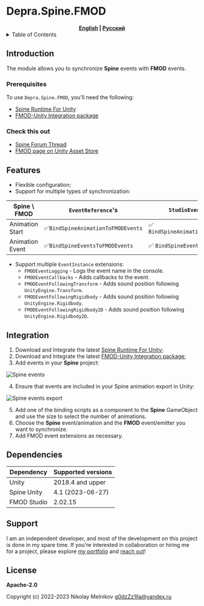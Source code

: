# Depra.Spine.FMOD

<div align="center">
    <strong><a href="README.md">English</a> | <a href="README.RU.md">Русский</a></strong>
</div>

<details>
<summary>Table of Contents</summary>

- [Introduction](#introduction)
    - [Prerequisites](#prerequisites)
    - [Check this out](#check-this-out)
- [Features](#features)
- [Integration](#integration)
- [Dependencies](#dependencies)
- [Support](#support)
- [License](#license)

</details>

## Introduction

The module allows you to synchronize **Spine** events with **FMOD** events.<br>

### Prerequisites

To use `Depra.Spine.FMOD`, you'll need the following:

- [Spine Runtime For Unity](http://it.esotericsoftware.com/spine-unity-download)
- [FMOD-Unity Integration package](https://www.fmod.com/unity)

### Check this out

- [Spine Forum Thread](http://esotericsoftware.com/forum/Free-FMOD-Wwise-Audio-Integration-Tool-14845)<br>
- [FMOD page on Unity Asset Store](https://assetstore.unity.com/packages/tools/audio/spine2fmod-181263)<br>

## Features

- Flexible configuration;
- Support for multiple types of synchronization:

| **Spine** \ **FMOD** | `EventReference`'s                | `StudioEventEmitter`                |
|----------------------|-----------------------------------|-------------------------------------|
| Animation Start      | ✅`BindSpineAnimationToFMODEvents` | ✅ `BindSpineAnimationToFMODEmitter` |
| Animation Event      | ✅`BindSpineEventsToFMODEvents`    | ✅ `BindSpineEventsToFMODEmitter`    |

- Support multiple `EventInstance` extensions:
    - `FMODEventLogging` - Logs the event name in the console.
    - `FMODEventCallbacks` - Adds callbacks to the event.
    - `FMODEventFollowingTransform` - Adds sound position following `UnityEngine.Transform`.
    - `FMODEventFollowingRigidbody` - Adds sound position following `UnityEngine.Rigidbody`.
    - `FMODEventFollowingRigidbody2D` - Adds sound position following `UnityEngine.Rigidbody2D`.

## Integration

1. Download and Integrate the latest [Spine Runtime For Unity](http://it.esotericsoftware.com/spine-unity-download);
2. Download and Integrate the latest [FMOD-Unity Integration package](https://www.fmod.com/unity);
3. Add events in your **Spine** project:

<p>
<img src="https://i.ibb.co/3ycvLRK/spine-event.png" alt="Spine events">
</p>

4. Ensure that events are included in your Spine animation export in Unity:

<p>
<img src="https://i.ibb.co/B3YRpxW/unity-animation-preview.png" alt="Spine events export">
</p>

5. Add one of the binding scripts as a component to the **Spine** GameObject and use the size to select the number of
   animations.
6. Choose the **Spine** event/animation and the **FMOD** event/emitter you want to synchronize.
7. Add FMOD event extensions as necessary.

## Dependencies

| Dependency  | Supported versions |
|-------------|--------------------|
| Unity       | 2018.4 and upper   |
| Spine Unity | 4.1 (2023-06-27)   |
| FMOD Studio | 2.02.15            |

## Support

I am an independent developer,
and most of the development on this project is done in my spare time.
If you're interested in collaboration or hiring me for a project,
please explore [my portfolio](https://github.com/Depression-aggression) and [reach out](mailto:g0dzZz1lla@yandex.ru)!

## License

**Apache-2.0**

Copyright (c) 2022-2023 Nikolay Melnikov
[g0dzZz1lla@yandex.ru](mailto:g0dzZz1lla@yandex.ru)